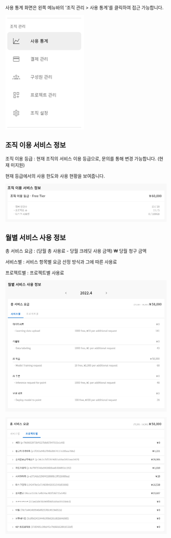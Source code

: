 사용 통계 화면은 왼쪽 메뉴바의 '조직 관리 > 사용 통계'를 클릭하여 접근 가능합니다.

![img1](https://raw.githubusercontent.com/vazilcompany/vridge-docs/main/guide/img/organization/usage_statistics_01.png)  


  

  

조직 이용 서비스 정보
------------


조직 이용 등급 : 현재 조직의 서비스 이용 등급으로, 문의를 통해 변경 가능합니다. (현재 미지원)

현재 등급에서의 사용 한도와 사용 현황을 보여줍니다.

  

![img1](https://raw.githubusercontent.com/vazilcompany/vridge-docs/main/guide/img/organization/usage_statistics_02.png)  


  

월별 서비스 사용 정보
------------


총 서비스 요금 : (당월 총 사용료 - 당월 크레딧 사용 금액) ₩ 당월 청구 금액

서비스별 : 서비스 항목별 요금 산정 방식과 그에 따른 사용료

프로젝트별 : 프로젝트별 사용료

  

![img1](https://raw.githubusercontent.com/vazilcompany/vridge-docs/main/guide/img/organization/usage_statistics_03.png)  


![img1](https://raw.githubusercontent.com/vazilcompany/vridge-docs/main/guide/img/organization/usage_statistics_04.png)  



